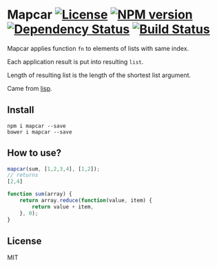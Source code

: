 # Mapcar [![License][LicenseIMGURL]][LicenseURL] [![NPM version][NPMIMGURL]][NPMURL] [![Dependency Status][DependencyStatusIMGURL]][DependencyStatusURL] [![Build Status][BuildStatusIMGURL]][BuildStatusURL]

Mapcar applies function `fn` to elements of lists with same index.

Each application result is put into resulting `list`.

Length of resulting list is the length of the shortest list argument.

Came from [lisp](http://jtra.cz/stuff/lisp/sclr/mapcar.html).

## Install

```
npm i mapcar --save
bower i mapcar --save
```

## How to use?

```js
mapcar(sum, [1,2,3,4], [1,2]);
// returns
[2,4]

function sum(array) {
    return array.reduce(function(value, item) {
        return value + item,
    }, 0);
}

```

## License

MIT

[NPMIMGURL]:                https://img.shields.io/npm/v/mapcar.svg?style=flat
[BuildStatusIMGURL]:        https://img.shields.io/travis/coderaiser/mapcar/master.svg?style=flat
[DependencyStatusIMGURL]:   https://img.shields.io/gemnasium/coderaiser/mapcar.svg?style=flat
[LicenseIMGURL]:            https://img.shields.io/badge/license-MIT-317BF9.svg?style=flat
[NPMURL]:                   https://npmjs.org/package/mapcar "npm"
[BuildStatusURL]:           https://travis-ci.org/coderaiser/mapcar  "Build Status"
[DependencyStatusURL]:      https://gemnasium.com/coderaiser/mapcar "Dependency Status"
[LicenseURL]:               https://tldrlegal.com/license/mit-license "MIT License"

